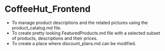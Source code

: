 # CoffeeHut_Frontend
* To manage product descriptions and the related pictures using the product_catalog.md file.
* To create pretty looking FeaturedProducts.md file with a selected subset of products, descriptions and their prices.
* To create a place where discount_plans.md can be modified.
